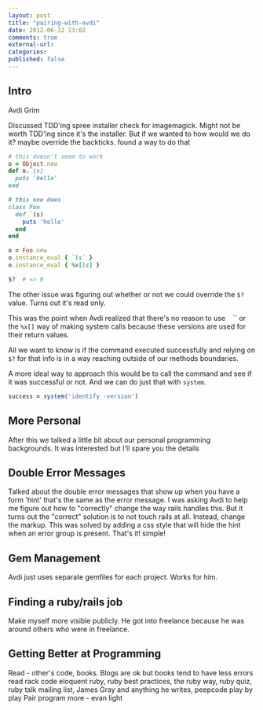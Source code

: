 ```yaml
---
layout: post
title: "pairing-with-avdi"
date: 2012-06-12 13:02
comments: true
external-url: 
categories: 
published: false
---
```


## Intro
Avdi Grim

Discussed TDD'ing spree installer check for imagemagick. Might not be worth
TDD'ing since it's the installer. But if we wanted to how would we do it?
maybe override the backticks. found a way to do that

``` ruby
# this doesn't seem to work
o = Object.new
def o.`(s)
  puts 'hello'
end

# this one does
class Foo
  def `(s)
    puts 'hello'
  end
end

o = Foo.new
o.instance_eval { `ls` }
o.instance_eval { %x[ls] }

$?  # => 0
```

The other issue was figuring out whether or not we could override the `$?`
value. Turns out it's read only.

This was the point when Avdi realized that there's no reason
to use `` `` `` or the `%x[]` way of making system calls because these
versions are used for their return values.

All we want to know is if the command executed successfully and relying on 
`$?` for that info is in a way reaching outside of our methods boundaries.

A more ideal way to approach this would be to call the command and see if
it was successful or not. And we can do just that with `system`.

``` ruby
success = system('identify -version')
```

## More Personal

After this we talked a little bit about our personal programming backgrounds.
It was interested but I'll spare you the details

## Double Error Messages

Talked about the double error messages that show up when you have a form 'hint'
that's the same as the error message. I was asking Avdi to help me figure out
how to "correctly" change the way rails handles this. But it turns out the
"correct" solution is to not touch rails at all. Instead, change the markup.
This was solved by adding a css style that will hide the hint when an error
group is present. That's it! simple!

## Gem Management

Avdi just uses separate gemfiles for each project. Works for him.

## Finding a ruby/rails job

Make myself more visible publicly. He got into freelance because he was around
others who were in freelance. 

## Getting Better at Programming

Read - other's code, books. Blogs are ok but books tend to have less errors
  read rack code
  eloquent ruby, ruby best practices, the ruby way, ruby quiz, ruby talk
  mailing list, James Gray and anything he writes, peepcode play by play
Pair program more - evan light
